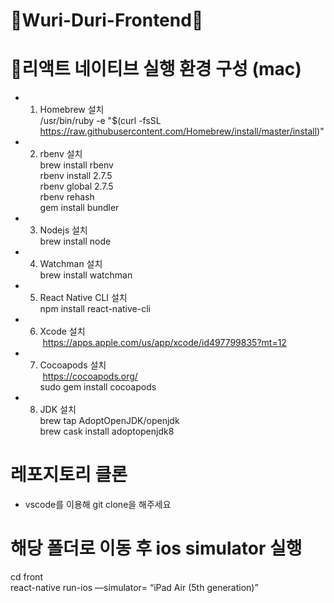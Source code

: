 # 🐥Wuri-Duri-Frontend🐥

# 🔨리액트 네이티브 실행 환경 구성 (mac)

+ 1. Homebrew 설치  
/usr/bin/ruby -e "$(curl -fsSL https://raw.githubusercontent.com/Homebrew/install/master/install)"

+ 2. rbenv 설치  
brew install rbenv  
rbenv install 2.7.5   
rbenv global 2.7.5  
rbenv rehash  
gem install bundler  

+ 3. Nodejs 설치  
brew install node

+ 4. Watchman 설치  
brew install watchman

+ 5. React Native CLI 설치  
npm install react-native-cli

+ 6. Xcode 설치  
 https://apps.apple.com/us/app/xcode/id497799835?mt=12  

+ 7. Cocoapods 설치  
 https://cocoapods.org/  
sudo gem install cocoapods

+ 8. JDK 설치  
brew tap AdoptOpenJDK/openjdk  
brew cask install adoptopenjdk8

# 레포지토리 클론
+ vscode를 이용해 git clone을 해주세요

# 해당 폴더로 이동 후 ios simulator 실행 
cd front  
react-native run-ios —simulator= “iPad Air (5th generation)”


